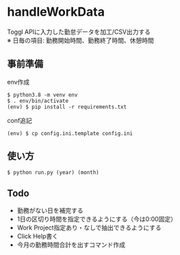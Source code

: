 # handleWorkData
Toggl APIに入力した勤怠データを加工/CSV出力する  
※ 日毎の項目: 勤務開始時間、勤務終了時間、休憩時間  

## 事前準備
env作成  
```
$ python3.8 -m venv env
$ . env/bin/activate
(env) $ pip install -r requirements.txt
```

conf追記  
```
(env) $ cp config.ini.template config.ini
```

## 使い方
```
$ python run.py (year) (month)
```

## Todo
* 勤務がない日を補完する  
* 1日の区切り時間を指定できるようにする（今は0:00固定）  
* Work Project指定あり・なしで抽出できるようにする   
* Click Help書く  
* 今月の勤務時間合計を出すコマンド作成  
